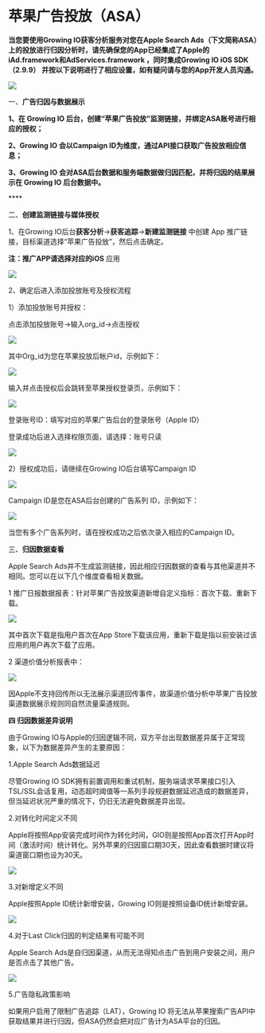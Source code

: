# 苹果广告投放（ASA）

**当您要使用Growing IO获客分析服务对您在Apple Search Ads（下文简称ASA）上的投放进行归因分析时，请先确保您的App已经集成了Apple的iAd.framework和AdServices.framework ，同时集成Growing IO iOS SDK（2.9.9） 并按以下说明进行了相应设置，如有疑问请与您的App开发人员沟通。**

![](<../../../.gitbook/assets/SDK设置 (1).png>)

一、**广告归因与数据展示**

**1、在 Growing IO 后台，创建“苹果广告投放”监测链接，并绑定ASA账号进行相应的授权；‌**

**2、Growing IO 会以Campaign ID为维度，通过API接口获取广告投放相应信息；‌**

**3、Growing IO 会对ASA后台数据和服务端数据做归因匹配，并将归因的结果展示在 Growing IO 后台数据中。**

&#x20;****&#x20;

二、**创建监测链接与媒体授权**

1、在Growing IO后台**获客分析**→**获客追踪**→**新建监测链接** 中创建 App 推广链接，目标渠道选择“苹果广告投放”，然后点击确定。

**注：**推广APP请选择对应的**iOS** 应用

![](<../../../.gitbook/assets/图片1 (6).png>)

2、确定后进入添加投放账号及授权流程

1）添加投放账号并授权：

&#x20;  点击添加投放账号→输入org\_id→点击授权

![](<../../../.gitbook/assets/图片2 (2).png>)

其中Org\_id为您在苹果投放后帐户id，示例如下：

![](<../../../.gitbook/assets/图片3 (1).png>)

输入并点击授权后会跳转至苹果授权登录页，示例如下：

![](<../../../.gitbook/assets/图片4 (3).png>)

登录账号ID：填写对应的苹果广告后台的登录账号（Apple ID）

登录成功后进入选择权限页面，请选择：账号只读

![](<../../../.gitbook/assets/图片5 (3).png>)

2）授权成功后，请继续在Growing IO后台填写Campaign ID

![](../../../.gitbook/assets/IMG\_0788.JPG)

Campaign ID是您在ASA后台创建的广告系列 ID，示例如下：

![](<../../../.gitbook/assets/图片7 (1).png>)

当您有多个广告系列时，请在授权成功之后依次录入相应的Campaign ID。

&#x20;

三、**归因数据查看**

Apple Search Ads并不生成监测链接，因此相应归因数据的查看与其他渠道并不相同。您可以在以下几个维度查看相关数据。

1 推广日报数据报表：针对苹果广告投放渠道新增自定义指标：首次下载、重新下载。

![](../../../.gitbook/assets/图片8.png)

其中首次下载是指用户首次在App Store下载该应用，重新下载是指以前安装过该应用的用户再次下载了应用。

&#x20;

2 渠道价值分析报表中‌：

![](../../../.gitbook/assets/图片9.png)

因Apple不支持回传所以无法展示渠道回传事件，故渠道价值分析中苹果广告投放渠道数据展示规则同自然流量渠道规则。

&#x20;

**四 归因数据差异说明**

由于Growing IO与Apple的归因逻辑不同，双方平台出现数据差异属于正常现象，以下为数据差异产生的主要原因：

&#x20;

1.Apple Search Ads数据延迟

尽管Growing IO SDK拥有前置调用和重试机制，服务端请求苹果接口引入TSL/SSL会话复用，动态超时阈值等一系列手段规避数据延迟造成的数据差异，但当延迟状况严重的情况下，仍旧无法避免数据差异出现。

2.对转化时间定义不同

Apple将按照App安装完成时间作为转化时间，GIO则是按照App首次打开App时间（激活时间）统计转化。另外苹果的归因窗口期30天，因此查看数据时建议将渠道窗口期也设为30天。

![](../../../.gitbook/assets/图片10.png)

3.对新增定义不同

Apple按照Apple ID统计新增安装，Growing IO则是按照设备ID统计新增安装。

![](<../../../.gitbook/assets/图片11 (1).png>)

4.对于Last Click归因的判定结果有可能不同

Apple Search Ads是自归因渠道，从而无法得知点击广告到用户安装之间，用户是否点击了其他广告。

![](<../../../.gitbook/assets/图片12 (3).png>)

5.广告隐私政策影响

如果用户启用了限制广告追踪（LAT），Growing IO 将无法从苹果搜索广告API中获取结果并进行归因，但ASA仍然会把对应广告计为ASA平台的归因。

&#x20;

&#x20;
